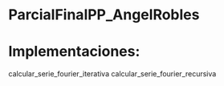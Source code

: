 # ParcialFinalPP_AngelRobles

# Implementaciones:
  calcular_serie_fourier_iterativa
  calcular_serie_fourier_recursiva
